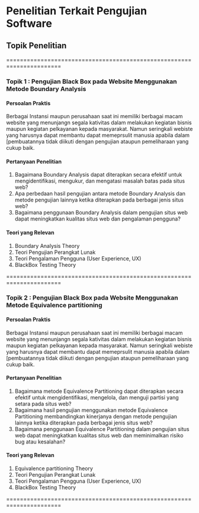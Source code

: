 # Penelitian Terkait Pengujian Software

## Topik Penelitian

======================================================================

### Topik 1 : Pengujian Black Box pada Website Menggunakan Metode Boundary Analysis
#### Persoalan Praktis
Berbagai Instansi maupun perusahaan saat ini memiliki berbagai macam website yang menunjangn segala kativitas dalam melakukan kegiatan bisnis maupun kegiatan pelkayanan kepada masyarakat. Namun seringkali webiste yang harusnya dapat membantu dapat memeprsulit manusia apabila dalam [pembuatannya tidak diikuti dengan pengujian ataupun pemeliharaan yang cukup baik. 

#### Pertanyaan Penelitian
1. Bagaimana Boundary Analysis dapat diterapkan secara efektif untuk mengidentifikasi, mengukur, dan mengatasi masalah batas pada situs web?
2. Apa perbedaan hasil pengujian antara metode Boundary Analysis dan metode pengujian lainnya ketika diterapkan pada berbagai jenis situs web?
3. Bagaimana penggunaan Boundary Analysis dalam pengujian situs web dapat meningkatkan kualitas situs web dan pengalaman pengguna?

#### Teori yang Relevan
1. Boundary Analysis Theory
2. Teori Pengujian Perangkat Lunak
3. Teori Pengalaman Pengguna (User Experience, UX)
4. BlackBox Testing Theory

======================================================================

### Topik 2 : Pengujian  Black Box pada Website Menggunakan Metode Equivalence partitioning
#### Persoalan Praktis
Berbagai Instansi maupun perusahaan saat ini memiliki berbagai macam website yang menunjangn segala kativitas dalam melakukan kegiatan bisnis maupun kegiatan pelkayanan kepada masyarakat. Namun seringkali webiste yang harusnya dapat membantu dapat memeprsulit manusia apabila dalam [pembuatannya tidak diikuti dengan pengujian ataupun pemeliharaan yang cukup baik. 

#### Pertanyaan Penelitian
1. Bagaimana metode Equivalence Partitioning dapat diterapkan secara efektif untuk mengidentifikasi, mengelola, dan menguji partisi yang setara pada situs web?
2. Bagaimana hasil pengujian menggunakan metode Equivalence Partitioning membandingkan kinerjanya dengan metode pengujian lainnya ketika diterapkan pada berbagai jenis situs web?
3. Bagaimana penggunaan Equivalence Partitioning dalam pengujian situs web dapat meningkatkan kualitas situs web dan meminimalkan risiko bug atau kesalahan?

#### Teori yang Relevan
1. Equivalence partitioning Theory
2. Teori Pengujian Perangkat Lunak
3. Teori Pengalaman Pengguna (User Experience, UX)
4. BlackBox Testing Theory

======================================================================
